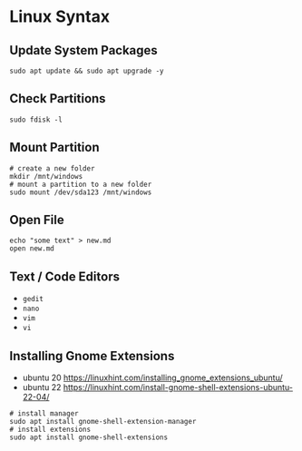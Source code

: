 # Linux Syntax

## Update System Packages
```shell
sudo apt update && sudo apt upgrade -y
```

## Check Partitions
```
sudo fdisk -l
```

## Mount Partition
```shell
# create a new folder
mkdir /mnt/windows
# mount a partition to a new folder
sudo mount /dev/sda123 /mnt/windows
```

## Open File
```
echo "some text" > new.md
open new.md
```

## Text / Code Editors
- `gedit`
- `nano`
- `vim`
- `vi`

## Installing Gnome Extensions
- ubuntu 20 https://linuxhint.com/installing_gnome_extensions_ubuntu/
- ubuntu 22 https://linuxhint.com/install-gnome-shell-extensions-ubuntu-22-04/
```
# install manager
sudo apt install gnome-shell-extension-manager
# install extensions
sudo apt install gnome-shell-extensions
```
